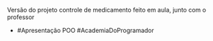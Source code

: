 Versão do projeto controle de medicamento feito em aula, junto com o professor 
 - #Apresentação POO
#AcademiaDoProgramador 
